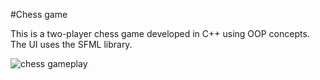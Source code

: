 #Chess game 

This is a two-player chess game developed in C++ using OOP concepts. The UI uses the SFML library.

![chess gameplay](https://github.com/Esta201/Chess/blob/main/Demo/chessGame.gif)
